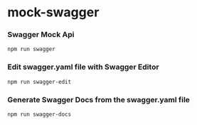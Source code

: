 # mock-swagger

### Swagger Mock Api
```npm run swagger```

### Edit swagger.yaml file with Swagger Editor
```npm run swagger-edit```

### Generate Swagger Docs from the swagger.yaml file
```npm run swagger-docs```
